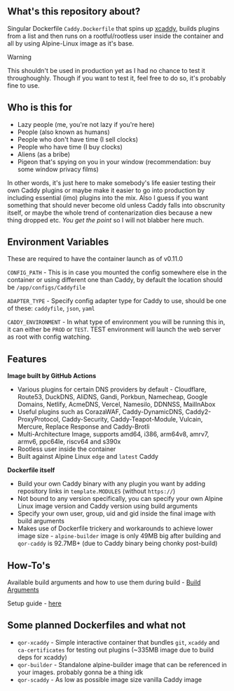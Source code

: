 ## What's this repository about?

Singular Dockerfile `Caddy.Dockerfile` that spins up [xcaddy](https://github.com/caddyserver/xcaddy), builds plugins from a list and then runs on a rootful/rootless user inside the container and all by using Alpine-Linux image as it's base.

> [!WARNING]
> This shouldn't be used in production yet as I had no chance to test it throughoughly. Though if you want to test it, feel free to do so, it's probably fine to use.

## Who is this for
- Lazy people (me, you're not lazy if you're here)
- People (also known as humans)
- People who don't have time (I sell clocks)
- People who have time (I buy clocks)
- Aliens (as a bribe)
- Pigeon that's spying on you in your window (recommendation: buy some window privacy films)

In other words, it's just here to make somebody's life easier testing their own Caddy plugins or maybe make it easier to go into production by including essential (imo) plugins into the mix. Also I guess if you want something that should never become old unless Caddy falls into obscrunity itself, or maybe the whole trend of contenarization dies because a new thing dropped etc. *You get the point* so I will not blabber here much.

## Environment Variables

These are required to have the container launch as of v0.11.0

`CONFIG_PATH` - This is in case you mounted the config somewhere else in the container or using different one than Caddy, by default the location should be `/app/configs/Caddyfile`

`ADAPTER_TYPE` - Specify config adapter type for Caddy to use, should be one of these: `caddyfile`, `json`, `yaml`

`CADDY_ENVIRONMENT` - In what type of environment you will be running this in, it can either be `PROD` or `TEST`. TEST environment will launch the web server as root with config watching.

## Features

**Image built by GitHub Actions**
- Various plugins for certain DNS providers by default - Cloudflare, Route53, DuckDNS, AliDNS, Gandi, Porkbun, Namecheap, Google Domains, Netlify, AcmeDNS, Vercel, Namesilo, DDNNSS, MailInAbox
- Useful plugins such as CorazaWAF, Caddy-DynamicDNS, Caddy2-ProxyProtocol, Caddy-Security, Caddy-Teapot-Module, Vulcain, Mercure, Replace Response and Caddy-Brotli
- Multi-Architecture Image, supports amd64, i386, arm64v8, amrv7, armv6, ppc64le, riscv64 and s390x
- Rootless user inside the container
- Built against Alpine Linux `edge` and `latest` Caddy

**Dockerfile itself**
- Build your own Caddy binary with any plugin you want by adding repository links in `template.MODULES` (without `https://`)
- Not bound to any version specifically, you can specify your own Alpine Linux image version and Caddy version using build arguments
- Specify your own user, group, uid and gid inside the final image with build arguments
- Makes use of Dockerfile trickery and workarounds to achieve lower image size - `alpine-builder` image is only 49MB big after building and `qor-caddy` is 92.7MB+ (due to Caddy binary being chonky post-build)

## How-To's

Available build arguments and how to use them during build - [Build Arguments](https://github.com/Rubberverse/qor-caddy/blob/main/BuildArguments.md)

Setup guide - [here](https://github.com/Rubberverse/qor-caddy/blob/main/Setup.md)

## Some planned Dockerfiles and what not

- `qor-xcaddy`  - Simple interactive container that bundles `git`, `xcaddy` and `ca-certificates` for testing out plugins (~335MB image due to build deps for xcaddy)
- `qor-builder` - Standalone alpine-builder image that can be referenced in your images. probably gonna be a thing idk
- `qor-scaddy`   - As low as possible image size vanilla Caddy image
